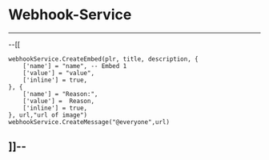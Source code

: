 # Webhook-Service
---
--[[
	
	webhookService.CreateEmbed(plr, title, description, {
		['name'] = "name", -- Embed 1
		['value'] = "value",
		['inline'] = true,
	}, {
		['name'] = "Reason:",
		['value'] =  Reason,
		['inline'] = true,
	}, url,"url of image") 
	webhookService.CreateMessage("@everyone",url)



]]--
---
